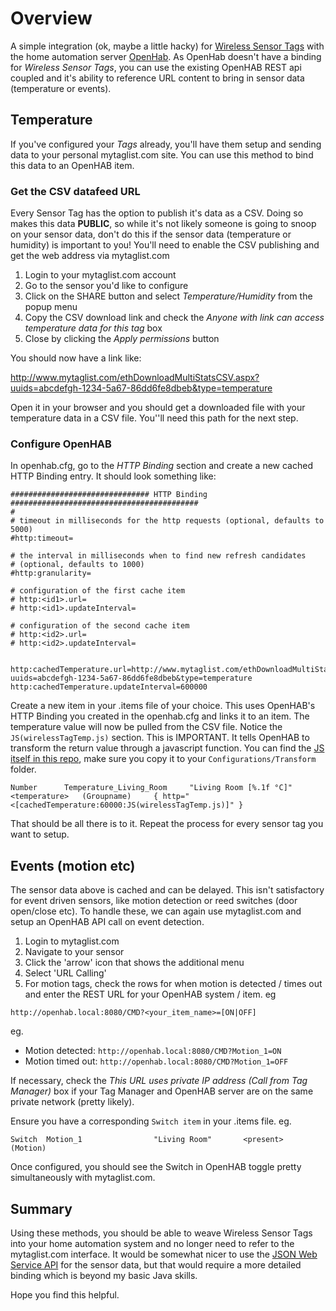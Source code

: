 # Overview
A simple integration (ok, maybe a little hacky) for [Wireless Sensor Tags](http://wirelesstag.net/) with the home automation server [OpenHab](http://openhab.org). As OpenHab doesn't have a binding for *Wireless Sensor Tags*, you can use the existing OpenHAB REST api coupled and it's ability to reference URL content to bring in sensor data (temperature or events).

## Temperature
If you've configured your *Tags* already, you'll have them setup and sending data to your personal mytaglist.com site. You can use this method to bind this data to an OpenHAB item.

### Get the CSV datafeed URL
Every Sensor Tag has the option to publish it's data as a CSV. Doing so makes this data **PUBLIC**, so while it's not likely someone is going to snoop on your sensor data, don't do this if the sensor data (temperature or humidity) is important to you! You'll need to enable the CSV publishing and get the web address via mytaglist.com

1. Login to your mytaglist.com account
2. Go to the sensor you'd like to configure
3. Click on the SHARE button and select *Temperature/Humidity* from the popup menu
4. Copy the CSV download link and check the *Anyone with link can access temperature data for this tag* box
5. Close by clicking the *Apply permissions* button

You should now have a link like:

http://www.mytaglist.com/ethDownloadMultiStatsCSV.aspx?uuids=abcdefgh-1234-5a67-86dd6fe8dbeb&type=temperature

Open it in your browser and you should get a downloaded file with your temperature data in a CSV file. You''ll need this path for the next step.

### Configure OpenHAB
In openhab.cfg, go to the *HTTP Binding* section and create a new cached HTTP Binding entry. It should look something like:

```
############################### HTTP Binding ##########################################
#
# timeout in milliseconds for the http requests (optional, defaults to 5000)
#http:timeout=

# the interval in milliseconds when to find new refresh candidates
# (optional, defaults to 1000)
#http:granularity=

# configuration of the first cache item
# http:<id1>.url=
# http:<id1>.updateInterval=

# configuration of the second cache item  
# http:<id2>.url=
# http:<id2>.updateInterval=


http:cachedTemperature.url=http://www.mytaglist.com/ethDownloadMultiStatsCSV.aspx?uuids=abcdefgh-1234-5a67-86dd6fe8dbeb&type=temperature
http:cachedTemperature.updateInterval=600000
```

Create a new item in your .items file of your choice. This uses OpenHAB's HTTP Binding you created in the openhab.cfg and links it to an item. The temperature value will now be pulled from the CSV file. Notice the `JS(wirelessTagTemp.js)` section. This is IMPORTANT. It tells OpenHAB to transform the return value through a javascript function. You can find the [JS itself in this repo](transform/wirelessTagTemp.js), make sure you copy it to your `Configurations/Transform` folder.
```
Number		Temperature_Living_Room		"Living Room [%.1f °C]"		<temperature>	(Groupname)		{ http="<[cachedTemperature:60000:JS(wirelessTagTemp.js)]" }

```

That should be all there is to it. Repeat the process for every sensor tag you want to setup.

## Events (motion etc)
The sensor data above is cached and can be delayed. This isn't satisfactory for event driven sensors, like motion detection or reed switches (door open/close etc). To handle these, we can again use mytaglist.com and setup an OpenHAB API call on event detection.

1. Login to mytaglist.com
2. Navigate to your sensor
3. Click the 'arrow' icon that shows the additional menu
4. Select 'URL Calling'
5. For motion tags, check the rows for when motion is detected / times out and enter the REST URL for your OpenHAB system / item. eg

```
http://openhab.local:8080/CMD?<your_item_name>=[ON|OFF]
```

eg.

* Motion detected: `http://openhab.local:8080/CMD?Motion_1=ON`
* Motion timed out: `http://openhab.local:8080/CMD?Motion_1=OFF`

If necessary, check the *This URL uses private IP address (Call from Tag Manager)* box if your Tag Manager and OpenHAB server are on the same private network (pretty likely).

Ensure you have a corresponding `Switch item` in your .items file. eg.
```
Switch  Motion_1 				"Living Room"		<present>		(Motion)
```

Once configured, you should see the Switch in OpenHAB toggle pretty simultaneously with mytaglist.com. 

## Summary

Using these methods, you should be able to weave Wireless Sensor Tags into your home automation system and no longer need to refer to the mytaglist.com interface. It would be somewhat nicer to use the [JSON Web Service API](http://wirelesstag.net/media/mytaglist.com/apidoc.html) for the sensor data, but that would require a more detailed binding which is beyond my basic Java skills. 

Hope you find this helpful.

